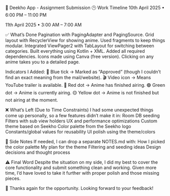 📌 Deekho App - Assignment Submission
🕒 Work Timeline
10th April 2025
• 6:00 PM – 11:00 PM

11th April 2025
• 3:00 AM – 7:00 AM

✅ What’s Done
Pagination with PagingAdapter and PagingSource.
Grid layout with RecyclerView for showing anime.
Used fragments to keep things modular.
Integrated ViewPager2 with TabLayout for switching between categories.
Built everything using Kotlin + XML.
Added all required dependencies.
Icons made using Canva (free version).
Clicking on any anime takes you to a detailed page.

Indicators I Added:
🔹 Blue tick → Marked as “Approved” (though I couldn’t find an exact meaning from the mail/website).
🎬 Video icon → Means YouTube trailer is available.
🔴 Red dot → Anime has finished airing.
🟢 Green dot → Anime is currently airing.
🟡 Yellow dot → Anime is not finished but not airing at the moment.

❌ What’s Left (Due to Time Constraints)
I had some unexpected things come up personally, so a few features didn’t make it in:
Room DB seeding
Filters with sub view holders
UX and performance optimizations
Custom theme based on Seekho
Color palette from the Seekho logo
Constants/global values for reusability
UI polish using the theme/colors

📝 Side Notes
If needed, I can drop a separate NOTES.md with:
How I picked the color palette
My plan for the theme
Filtering and seeding ideas
Design decisions and thought process

⚠️ Final Word
Despite the situation on my side, I did my best to cover the core functionality and submit something clean and working. Given more time, I’d have loved to take it further with proper polish and those missing pieces.

🙏 Thanks again for the opportunity. Looking forward to your feedback!